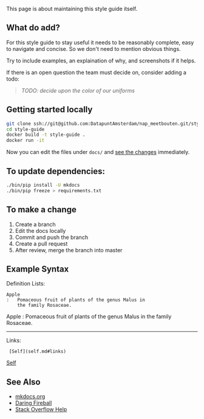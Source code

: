 
This page is about maintaining this style guide itself.

## What do add?

For this style guide to stay useful it needs to be reasonably complete,
easy to navigate and concise. So we don't need to mention obvious things.

Try to include examples, an explaination of why, and screenshots if it helps.

If there is an open question the team must decide on, consider adding a todo:

> *TODO: decide upon the color of our uniforms*

## Getting started locally

```bash
git clone ssh://git@github.com:DatapuntAmsterdam/nap_meetbouten.git/style-guide.git
cd style-guide
docker build -t style-guide .
docker run -it 
```

Now you can edit the files under `docs/` and [see the
changes](http://localhost:8000) immediately.

## To update dependencies:

```bash
./bin/pip install -U mkdocs
./bin/pip freeze > requirements.txt 
```

## To make a change

1. Create a branch
2. Edit the docs locally
3. Commit and push the branch
4. Create a pull request
5. After review, merge the branch into master

## Example Syntax

Definition Lists:

```
Apple
:   Pomaceous fruit of plants of the genus Malus in 
    the family Rosaceae.
```

Apple
:   Pomaceous fruit of plants of the genus Malus in 
    the family Rosaceae.

---

Links:

```
 [Self](self.md#links)
```

 [Self](self.md#links) 

## See Also

- [mkdocs.org](http://mkdocs.org)
- [Daring Fireball](http://daringfireball.net/projects/markdown/syntax)
- [Stack Overflow Help](http://stackoverflow.com/editing-help)



